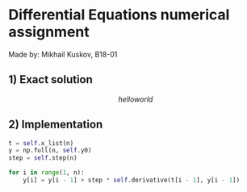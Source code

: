 # Differential Equations numerical assignment
Made by: Mikhail Kuskov, B18-01

## 1) Exact solution
$$hello world$$

## 2) Implementation
```python
t = self.x_list(n)
y = np.full(n, self.y0)
step = self.step(n)

for i in range(1, n):
    y[i] = y[i - 1] + step * self.derivative(t[i - 1], y[i - 1])
```
